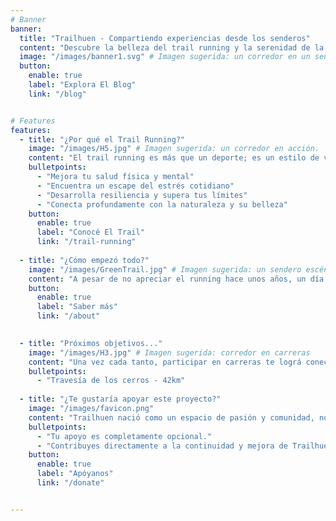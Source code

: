 ```yaml
---
# Banner
banner:
  title: "Trailhuen - Compartiendo experiencias desde los senderos"
  content: "Descubre la belleza del trail running y la serenidad de la naturaleza a través de experiencias, aventuras y relatos personales."
  image: "/images/banner1.svg" # Imagen sugerida: un corredor en un sendero montañoso.
  button:
    enable: true
    label: "Explora El Blog"
    link: "/blog"


# Features
features:
  - title: "¿Por qué el Trail Running?"
    image: "/images/H5.jpg" # Imagen sugerida: un corredor en acción.
    content: "El trail running es más que un deporte; es un estilo de vida. Conéctate con la naturaleza y disfruta de la aventura."
    bulletpoints:
      - "Mejora tu salud física y mental"
      - "Encuentra un escape del estrés cotidiano"
      - "Desarrolla resiliencia y supera tus límites"
      - "Conecta profundamente con la naturaleza y su belleza"
    button:
      enable: true
      label: "Conocé El Trail"
      link: "/trail-running"
      
  - title: "¿Cómo empezó todo?"
    image: "/images/GreenTrail.jpg" # Imagen sugerida: un sendero escénico.
    content: "A pesar de no apreciar el running hace unos años, un día surgió el deseo de correr un maratón. Sin embargo, sabía que ese sueño, no se lograría de la noche a la mañana..."
    button:
      enable: true
      label: "Saber más"
      link: "/about"

  
  - title: "Próximos objetivos..."
    image: "/images/H3.jpg" # Imagen sugerida: corredor en carreras
    content: "Una vez cada tanto, participar en carreras te lográ conectar con la inmensa comunidad del trail, y te ayuda a ver el progreso logrado. Estos abarcan mis próximos deseos:"
    bulletpoints:
      - "Travesía de los cerros - 42km"
      
  - title: "¿Te gustaría apoyar este proyecto?"  
    image: "/images/favicon.png"  
    content: "Trailhuen nació como un espacio de pasión y comunidad, no como un negocio. Por eso, he decidido mantenerlo libre de anuncios intrusivos que puedan afectar tu experiencia. Si valoras mi contenido y quieres ayudarme a mantener el proyecto en marcha, tu aporte será recibido con gratitud."  
    bulletpoints:  
      - "Tu apoyo es completamente opcional."  
      - "Contribuyes directamente a la continuidad y mejora de Trailhuen."  
    button:  
      enable: true  
      label: "Apóyanos"  
      link: "/donate"  


---
```

